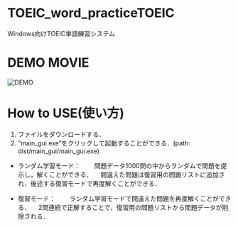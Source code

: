 # TOEIC_word_practiceTOEIC
Windows向けTOEIC単語練習システム

# DEMO MOVIE
![DEMO](https://user-images.githubusercontent.com/66713187/116481226-c3ab4980-a8bd-11eb-918d-e7012b3ee1a9.gif)

# How to USE(使い方)
1. ファイルをダウンロードする．
2. “main_gui.exe”をクリックして起動することができる．(path: dist/main_gui/main_gui.exe)

* ランダム学習モード：
　　問題データ1000問の中からランダムで問題を提示し，解くことができる．
  　間違えた問題は復習用の問題リストに追加され，後述する復習モードで再度解くことができる．
  
* 復習モード：
　　ランダム学習モードで間違えた問題を再度解くことができる．
  　2問連続で正解することで，復習用の問題リストから問題データが削除される．
